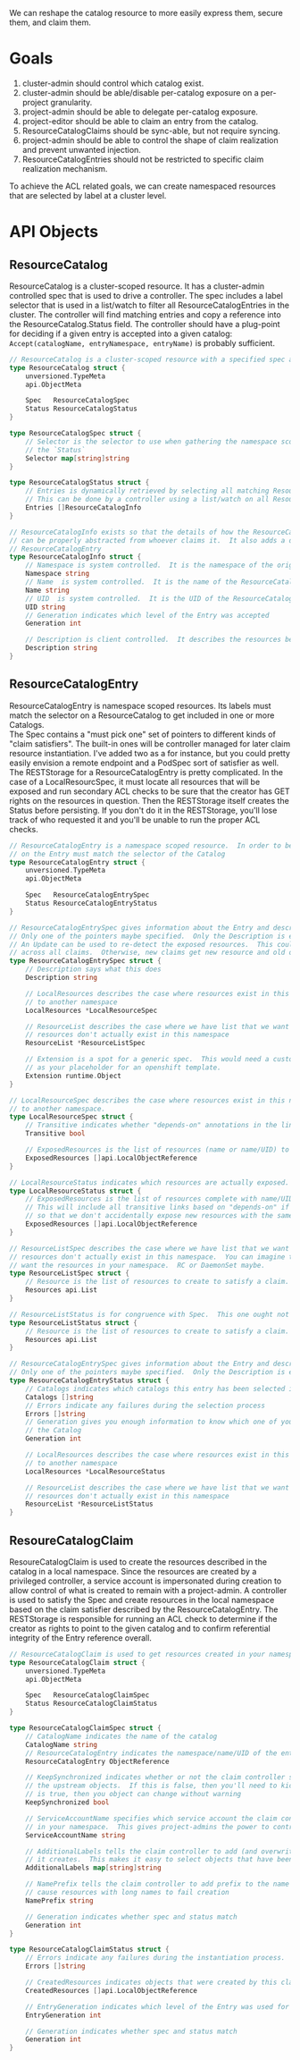 

We can reshape the catalog resource to more easily express them, secure them, and claim them.

# Goals
 1.  cluster-admin should control which catalog exist.
 2.  cluster-admin should be able/disable per-catalog exposure on a per-project granularity.
 3.  project-admin should be able to delegate per-catalog exposure.
 4.  project-editor should be able to claim an entry from the catalog.
 5.  ResourceCatalogClaims should be sync-able, but not require syncing.
 6.  project-admin should be able to control the shape of claim realization and prevent unwanted injection.
 7.  ResourceCatalogEntries should not be restricted to specific claim realization mechanism.

To achieve the ACL related goals, we can create namespaced resources that are selected by label at a cluster level.


# API Objects

## ResourceCatalog
ResourceCatalog is a cluster-scoped resource.  It has a cluster-admin controlled spec that is used to drive a controller.
The spec includes a label selector that is used in a list/watch to filter all ResourceCatalogEntries in the cluster.
The controller will find matching entries and copy a reference into the ResourceCatalog.Status field.  The controller
should have a plug-point for deciding if a given entry is accepted into a given catalog: `Accept(catalogName, entryNamespace, entryName)`
is probably sufficient.

```go
// ResourceCatalog is a cluster-scoped resource with a specified spec and a controller maintained status
type ResourceCatalog struct {
	unversioned.TypeMeta
	api.ObjectMeta

	Spec   ResourceCatalogSpec
	Status ResourceCatalogStatus
}

type ResourceCatalogSpec struct {
	// Selector is the selector to use when gathering the namespace scope `ResourceCatalogEntries` for
	// the `Status`
	Selector map[string]string
}

type ResourceCatalogStatus struct {
	// Entries is dynamically retrieved by selecting all matching ResourceCatalogEntries from all namespaces
	// This can be done by a controller using a list/watch on all ResourceCatalogEntries based on the spec.selector.
	Entries []ResourceCatalogInfo
}

// ResourceCatalogInfo exists so that the details of how the ResourceCatalogEntry statisfies the request
// can be properly abstracted from whoever claims it.  It also adds a degree of privacy for the
// ResourceCatalogEntry
type ResourceCatalogInfo struct {
	// Namespace is system controlled.  It is the namespace of the originating ResourceCatalogEntry
	Namespace string
	// Name  is system controlled.  It is the name of the ResourceCatalogEntry
	Name string
	// UID  is system controlled.  It is the UID of the ResourceCatalogEntry
	UID string
	// Generation indicates which level of the Entry was accepted
	Generation int

	// Description is client controlled.  It describes the resources being provided.
	Description string
}
```

## ResourceCatalogEntry
ResourceCatalogEntry is namespace scoped resources.  Its labels must match the selector on a ResourceCatalog
to get included in one or more Catalogs.  
The Spec contains a "must pick one" set of pointers to different kinds of "claim satisfiers".  The built-in
ones will be controller managed for later claim resource instantiation.  I've added two as a for instance,
but you could pretty easily envision a remote endpoint and a PodSpec sort of satisfier as well.
The RESTStorage for a ResourceCatalogEntry is pretty complicated.  In the case
of a LocalResourcSpec, it must locate all resources that will be exposed and run secondary ACL checks to be 
sure that the creator has GET rights on the resources in question.  Then the RESTStorage itself creates the 
Status before persisting.  If you don't do it in the RESTStorage, you'll lose track of who requested it and
you'll be unable to run the proper ACL checks.

```go
// ResourceCatalogEntry is a namespace scoped resource.  In order to be added to a ResourceCatalog the labels
// on the Entry must match the selector of the Catalog
type ResourceCatalogEntry struct {
	unversioned.TypeMeta
	api.ObjectMeta

	Spec   ResourceCatalogEntrySpec
	Status ResourceCatalogEntryStatus
}

// ResourceCatalogEntrySpec gives information about the Entry and describes how a claim would be satisfied.
// Only one of the pointers maybe specified.  Only the Description is exposed.
// An Update can be used to re-detect the exposed resources.  This could ripple through and kick synchronization
// across all claims.  Otherwise, new claims get new resource and old ones keep their existing ones.
type ResourceCatalogEntrySpec struct {
	// Description says what this does
	Description string

	// LocalResources describes the case where resources exist in this namespace that will be expose via a claim
	// to another namespace
	LocalResources *LocalResourceSpec

	// ResourceList describes the case where we have list that we want to create in the claim-namespace, but the
	// resources don't actually exist in this namespace
	ResourceList *ResourceListSpec

	// Extension is a spot for a generic spec.  This would need a custom controller to make use of.  Imagine this
	// as your placeholder for an openshift template.
	Extension runtime.Object
}

// LocalResourceSpec describes the case where resources exist in this namespace that will be expose via a claim
// to another namespace.
type LocalResourceSpec struct {
	// Transitive indicates whether "depends-on" annotations in the linked objects are chased and added to Status
	Transitive bool

	// ExposedResources is the list of resources (name or name/UID) to be included in the exposure
	ExposedResources []api.LocalObjectReference
}

// LocalResourceStatus indicates which resources are actually exposed.
type LocalResourceStatus struct {
	// ExposedResources is the list of resources complete with name/UID matching to be included in the exposure
	// This will include all transitive links based on "depends-on" if chosen in Spec.  The UID MUST be specified
	// so that we don't accidentally expose new resources with the same name as the old resources.
	ExposedResources []api.LocalObjectReference
}

// ResourceListSpec describes the case where we have list that we want to create in the claim-namespace, but the
// resources don't actually exist in this namespace.  You can imagine this being useful for cases where you don't
// want the resources in your namespace.  RC or DaemonSet maybe.
type ResourceListSpec struct {
	// Resource is the list of resources to create to satisfy a claim.
	Resources api.List
}

// ResourceListStatus is for congruence with Spec.  This one ought not need anything
type ResourceListStatus struct {
	// Resource is the list of resources to create to satisfy a claim.
	Resources api.List
}

// ResourceCatalogEntrySpec gives information about the Entry and describes how a claim would be satisfied.
// Only one of the pointers maybe specified.  Only the Description is exposed
type ResourceCatalogEntryStatus struct {
	// Catalogs indicates which catalogs this entry has been selected into
	Catalogs []string
	// Errors indicate any failures during the selection process
	Errors []string
	// Generation gives you enough information to know which one of your status entries has been accepted into
	// the Catalog
	Generation int

	// LocalResources describes the case where resources exist in this namespace that will be expose via a claim
	// to another namespace
	LocalResources *LocalResourceStatus

	// ResourceList describes the case where we have list that we want to create in the claim-namespace, but the
	// resources don't actually exist in this namespace
	ResourceList *ResourceListStatus
}
```

## ResoureCatalogClaim
ResoureCatalogClaim is used to create the resources described in the catalog in a local namespace.  Since the 
resources are created by a privileged controller, a service account is impersonated during creation to allow
control of what is created to remain with a project-admin.
A controller is used to satisfy the Spec and create resources in the local namespace based on the claim 
satisfier described by the ResourceCatalogEntry.
The RESTStorage is responsible for running an ACL check to determine if the creator as rights to point to the
given catalog and to confirm referential integrity of the Entry reference overall.

```go
// ResourceCatalogClaim is used to get resources created in your namespace
type ResourceCatalogClaim struct {
	unversioned.TypeMeta
	api.ObjectMeta

	Spec   ResourceCatalogClaimSpec
	Status ResourceCatalogClaimStatus
}

type ResourceCatalogClaimSpec struct {
	// CatalogName indicates the name of the catalog
	CatalogName string
	// ResourceCatalogEntry indicates the namespace/name/UID of the entry chosen
	ResourceCatalogEntry ObjectReference

	// KeepSynchronized indicates whether or not the claim controller should force your local objects to match
	// the upstream objects.  If this is false, then you'll need to kick `Generation` to force a resync.  If this
	// is true, then you object can change without warning
	KeepSynchronized bool

	// ServiceAccountName specifies which service account the claim controller should act-as when creating resources
	// in your namespace.  This gives project-admins the power to control what a claim can create in their namespace
	ServiceAccountName string

	// AdditionalLabels tells the claim controller to add (and overwrite any existing values) for labels on objects
	// it creates.  This makes it easy to select objects that have been created for a given claim
	AdditionalLabels map[string]string

	// NamePrefix tells the claim controller to add prefix to the name of objects it creates.  Be aware that this can
	// cause resources with long names to fail creation
	NamePrefix string

	// Generation indicates whether spec and status match
	Generation int
}

type ResourceCatalogClaimStatus struct {
	// Errors indicate any failures during the instantiation process.  No cleanup is attempted
	Errors []string

	// CreatedResources indicates objects that were created by this claim.  It is name/UID bound.
	CreatedResources []api.LocalObjectReference

	// EntryGeneration indicates which level of the Entry was used for creation
	EntryGeneration int

	// Generation indicates whether spec and status match
	Generation int
}
```
